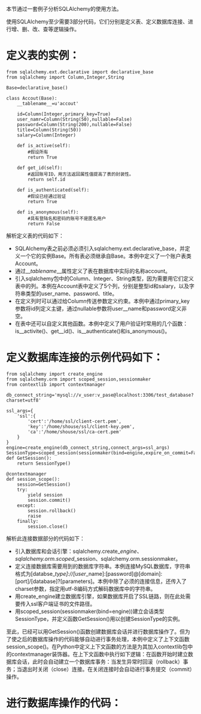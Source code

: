 本节通过一套例子分析SQLAlchemy的使用方法。

使用SQLAlchemy至少需要3部分代码，它们分别是定义表、定义数据库连接、进行增、删、改、查等逻辑操作。

# 定义表的实例：

```
from sqlalchemy.ext.declarative import declarative_base
from sqlalchemy import Column,Integer,String

Base=declarative_base()

class Accout(Base):
    __tablename__=u'accout'

    id=Column(Integer,primary_key=True)
    user_namr=Column(String(50),nullable=False)
    password=Column(String(200),nullable=False)
    title=Column(String(50))
    salary=Column(Integer)

    def is_active(self):
        #假设所有
        return True

    def get_id(self):
        #返回账号ID，用方法返回属性值提高了表的封装性。
        return self.id

    def is_authenticated(self):
        #假设已经通过验证
        return True

    def is_anonymous(self):
        #具有登陆名和密码的账号不是匿名用户
        return False
```

解析定义表的代码如下：

* SQLAlchemy表之前必须必须引入sqlalchemy.ext.declarative\_base，并定义一个它的实例Base。所有表必须继承自Base。本例中定义了一个账户表类Account。
* 通过\_\__tablename_\_\_属性定义了表在数据库中实际的名称account。
* 引入sqlalchemy包中的Column、Integer、String类型，因为需要用它们定义表中的列。本例在Account表中定义了5个列，分别是整型id和salary，以及字符串类型的user\_name、password、title。
* 在定义列时可以通过给Column传送参数定义约束。本例中通过primary_key参数将id列定义主键，通过nullable参数将user_\_name和password定义非空。
* 在表中还可以自定义其他函数。本例中定义了用户验证时常用的几个函数：is\__activite\(\)、get\_\_id\(\)、is\_\_authenticate\(\)和is\_anonymous\(\)。

# 定义数据库连接的示例代码如下：

```
from sqlalchemy import create_engine
from sqlalchemy.orm import scoped_session,sessionmaker
from contextlib import contextmanager

db_connect_string='mysql://v_user:v_pase@localhost:3306/test_database?charset=utf8'

ssl_args={
    'ssl':{
        'cert':'/home/ssl/client-cert.pem',
        'key':'/home/shouse/ssl/client-key.pem',
        'ca':'/home/shouse/ssl/ca-cert.pem'
    }
}
engine=create_engine(db_connect_string,connect_args=ssl_args)
SessionType=scoped_session(sessionmaker(bind=engine,expire_on_commit=False))
def GetSession():
    return SessionType()

@contextmanager
def session_scope():
    session=GetSession()
    try:
        yield session
        session.commit()
    except:
        session.rollback()
        raise
    finally:
        session.close()
```

解析此连接数据部分的代码如下：

* 引入数据库和会话引擎：sqlalchemy.create\__engine、sqlalchemy.orm.scoped_\_session、sqlalchemy.orm.sessionmaker。
* 定义连接数据库需要用到的数据库字符串。本例连接MySQL数据库，字符串格式为\[databse\__type\]://\[user_\_name\]:\[password\]@\[domain\]:\[port\]/\[database\]?\[parameters\]。本例中除了必须的连接信息，还传入了charset参数，指定用utf-8编码方式解码数据库中的字符串。
* 用create\_engine建立数据库引擎，如果数据库开启了SSL链路，则在此处需要传入ssl客户端证书的文件路径。
* 用scoped\_session\(sessionmaker\(bind=engine\)\)建立会话类型SessionType，并定义函数GetSession\(\)用以创建SessionType的实例。

至此，已经可以用GetSession\(\)函数创建数据库会话并进行数据库操作了。但为了使之后的数据库操作的代码能够自动进行事务处理，本例中定义了上下文函数session\_scope\(\)。在Python中定义上下文函数的方法是为其加入contextlib包中的contextmanager装饰器。在上下文函数中执行如下逻辑：在函数开始时建立数据库会话，此时会自动建立一个数据库事务：当发生异常时回滚（rollback）事务；当退出时关闭（close）连接。在关闭连接时会自动进行事务提交（commit）操作。

# 进行数据库操作的代码：

```

```




